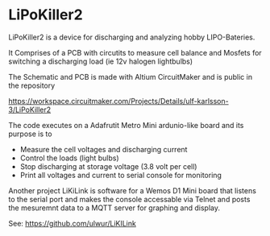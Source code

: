 # LiPoKiller2

LiPoKiller2 is a device for discharging and analyzing hobby LIPO-Bateries. 

It Comprises of a PCB with circutits to measure cell balance and Mosfets for switching a discharging load (ie 12v halogen lightbulbs)

The Schematic and PCB is made with Altium CircuitMaker and is public in the repository

https://workspace.circuitmaker.com/Projects/Details/ulf-karlsson-3/LiPoKiller2

The code executes on a Adafrutit Metro Mini ardunio-like board and its purpose is to

* Measure the cell voltages and discharging current
* Control the loads (light bulbs)
* Stop discharging at storage voltage (3.8 volt per cell)
* Print all voltages and current to serial console for monitoring

Another project LiKiLink is software for a Wemos D1 Mini board that listens to the serial port 
and makes the console accessable via Telnet and posts the mesuremnt data to a MQTT server for 
graphing and display.

See: https://github.com/ulwur/LiKILink

